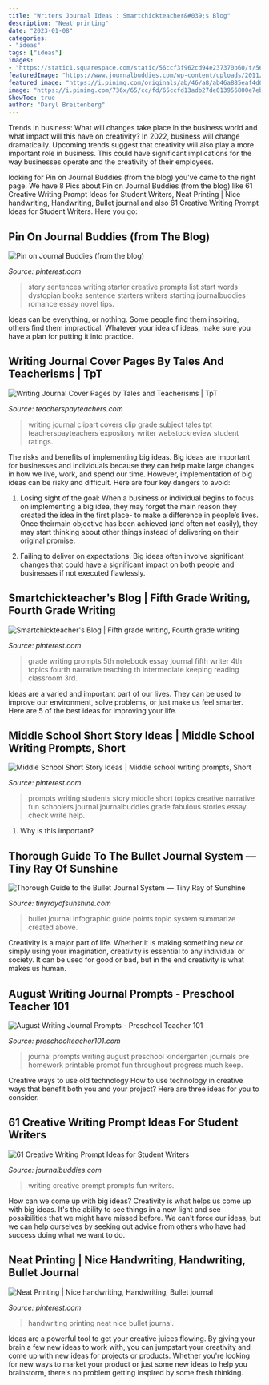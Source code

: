 ```yaml
---
title: "Writers Journal Ideas : Smartchickteacher&#039;s Blog"
description: "Neat printing"
date: "2023-01-08"
categories:
- "ideas"
tags: ["ideas"]
images:
- "https://static1.squarespace.com/static/56ccf3f962cd94e237370b60/t/56d0d6f6e6515901c501529b/1456527094203/1000w/"
featuredImage: "https://www.journalbuddies.com/wp-content/uploads/2011/11/Creative-Writing-Ideas-for-Kids-Long.png"
featured_image: "https://i.pinimg.com/originals/ab/46/a8/ab46a885eaf4d0803d64dbe225bc88dc.jpg"
image: "https://i.pinimg.com/736x/65/cc/fd/65ccfd13adb27de013956800e7eb0623.jpg"
ShowToc: true
author: "Daryl Breitenberg"
---
```



Trends in business: What will changes take place in the business world and what impact will this have on creativity?
In 2022, business will change dramatically. Upcoming trends suggest that creativity will also play a more important role in business. This could have significant implications for the way businesses operate and the creativity of their employees.

	

		
looking for Pin on Journal Buddies (from the blog) you've came to the right page. We have 8 Pics about Pin on Journal Buddies (from the blog) like 61 Creative Writing Prompt Ideas for Student Writers, Neat Printing | Nice handwriting, Handwriting, Bullet journal and also 61 Creative Writing Prompt Ideas for Student Writers. Here you go:
		
    
## Pin On Journal Buddies (from The Blog)

<img loading=lazy src="https://i.pinimg.com/736x/65/cc/fd/65ccfd13adb27de013956800e7eb0623.jpg" onerror="this.onerror=null;this.src='https://tse3.mm.bing.net/th?id=OIP.AlQHTMJj8NQXZOxUXmMQ-wHaUv&amp;pid=15.1';" alt="Pin on Journal Buddies (from the blog)">

_Source: pinterest.com_

>story sentences writing starter creative prompts list start words dystopian books sentence starters writers starting journalbuddies romance essay novel tips. 

	

Ideas can be everything, or nothing. Some people find them inspiring, others find them impractical. Whatever your idea of ideas, make sure you have a plan for putting it into practice.

    
## Writing Journal Cover Pages By Tales And Teacherisms | TpT

<img loading=lazy src="https://ecdn.teacherspayteachers.com/thumbitem/Writing-Journal-Cover-Pages-3283631-1500995504/original-3283631-4.jpg" onerror="this.onerror=null;this.src='https://tse2.mm.bing.net/th?id=OIP.pcHIhfgwHNZtjzjc6UoKvwAAAA&amp;pid=15.1';" alt="Writing Journal Cover Pages by Tales and Teacherisms | TpT">

_Source: teacherspayteachers.com_

>writing journal clipart covers clip grade subject tales tpt teacherspayteachers expository writer webstockreview student ratings. 

	

The risks and benefits of implementing big ideas.
Big ideas are important for businesses and individuals because they can help make large changes in how we live, work, and spend our time. However, implementation of big ideas can be risky and difficult. Here are four key dangers to avoid:
1. Losing sight of the goal: When a business or individual begins to focus on implementing a big idea, they may forget the main reason they created the idea in the first place- to make a difference in people’s lives. Once theirmain objective has been achieved (and often not easily), they may start thinking about other things instead of delivering on their original promise.

2. Failing to deliver on expectations: Big ideas often involve significant changes that could have a significant impact on both people and businesses if not executed flawlessly.

    
## Smartchickteacher&#039;s Blog | Fifth Grade Writing, Fourth Grade Writing

<img loading=lazy src="https://i.pinimg.com/originals/ab/46/a8/ab46a885eaf4d0803d64dbe225bc88dc.jpg" onerror="this.onerror=null;this.src='https://tse1.mm.bing.net/th?id=OIP.HqH9sqbrojAxgmnfw57jyAHaJ4&amp;pid=15.1';" alt="Smartchickteacher&#039;s Blog | Fifth grade writing, Fourth grade writing">

_Source: pinterest.com_

>grade writing prompts 5th notebook essay journal fifth writer 4th topics fourth narrative teaching th intermediate keeping reading classroom 3rd. 

	

Ideas are a varied and important part of our lives. They can be used to improve our environment, solve problems, or just make us feel smarter. Here are 5 of the best ideas for improving your life.

    
## Middle School Short Story Ideas | Middle School Writing Prompts, Short

<img loading=lazy src="https://i.pinimg.com/736x/3b/f0/24/3bf024ba31c6f95818a947c2dbf447f7.jpg" onerror="this.onerror=null;this.src='https://tse1.mm.bing.net/th?id=OIP.JH1g0fWNjSpnS-xVyZ2ggAHaUu&amp;pid=15.1';" alt="Middle School Short Story Ideas | Middle school writing prompts, Short">

_Source: pinterest.com_

>prompts writing students story middle short topics creative narrative fun schoolers journal journalbuddies grade fabulous stories essay check write help. 

	

1) Why is this important?

    
## Thorough Guide To The Bullet Journal System — Tiny Ray Of Sunshine

<img loading=lazy src="https://static1.squarespace.com/static/56ccf3f962cd94e237370b60/t/56d0d6f6e6515901c501529b/1456527094203/1000w/" onerror="this.onerror=null;this.src='https://tse2.mm.bing.net/th?id=OIP.i7xUa--XSPOKheX59-0ttAHaSh&amp;pid=15.1';" alt="Thorough Guide to the Bullet Journal System — Tiny Ray of Sunshine">

_Source: tinyrayofsunshine.com_

>bullet journal infographic guide points topic system summarize created above. 

	

Creativity is a major part of life. Whether it is making something new or simply using your imagination, creativity is essential to any individual or society. It can be used for good or bad, but in the end creativity is what makes us human.

    
## August Writing Journal Prompts - Preschool Teacher 101

<img loading=lazy src="https://www.preschoolteacher101.com/wp-content/uploads/2017/07/August-Journal-Prompts-for-Preschool-and-Kindergarten-includes-25-prompts-about-seasonal-and-nonseasonal-ideas.jpg" onerror="this.onerror=null;this.src='https://tse2.mm.bing.net/th?id=OIP.g-lmMbKZBQ1P9Yc70qtO3gHaLm&amp;pid=15.1';" alt="August Writing Journal Prompts - Preschool Teacher 101">

_Source: preschoolteacher101.com_

>journal prompts writing august preschool kindergarten journals pre homework printable prompt fun throughout progress much keep. 

	

Creative ways to use old technology
How to use technology in creative ways that benefit both you and your project? Here are three ideas for you to consider.

    
## 61 Creative Writing Prompt Ideas For Student Writers

<img loading=lazy src="https://www.journalbuddies.com/wp-content/uploads/2011/11/Creative-Writing-Ideas-for-Kids-Long.png" onerror="this.onerror=null;this.src='https://tse3.mm.bing.net/th?id=OIP.PEYkJChyHawut_IMGnw3qAHaUv&amp;pid=15.1';" alt="61 Creative Writing Prompt Ideas for Student Writers">

_Source: journalbuddies.com_

>writing creative prompt prompts fun writers. 

	

How can we come up with big ideas?
Creativity is what helps us come up with big ideas. It's the ability to see things in a new light and see possibilities that we might have missed before. We can't force our ideas, but we can help ourselves by seeking out advice from others who have had success doing what we want to do.

    
## Neat Printing | Nice Handwriting, Handwriting, Bullet Journal

<img loading=lazy src="https://i.pinimg.com/736x/c4/39/e1/c439e1370a37398280bc67e4363919fb--handwriting-printing.jpg" onerror="this.onerror=null;this.src='https://tse3.mm.bing.net/th?id=OIP.YM4IauEcMICRCBXucj2RygHaFj&amp;pid=15.1';" alt="Neat Printing | Nice handwriting, Handwriting, Bullet journal">

_Source: pinterest.com_

>handwriting printing neat nice bullet journal. 

	

Ideas are a powerful tool to get your creative juices flowing. By giving your brain a few new ideas to work with, you can jumpstart your creativity and come up with new ideas for projects or products. Whether you're looking for new ways to market your product or just some new ideas to help you brainstorm, there's no problem getting inspired by some fresh thinking.

